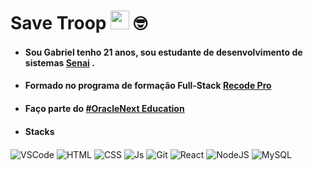# Save Troop <img src="https://media.giphy.com/media/hvRJCLFzcasrR4ia7z/giphy.gif" width="30"> 🤓
<html>
  
  <body>
    
 
<ul>
  <li>
      <h4>Sou Gabriel tenho 21 anos, sou estudante de desenvolvimento de sistemas <a href="https://www.senaibahia.com.br/">Senai</a> .</h4> 
  </li>
  <li>  
      <h4>Formado no programa de formação Full-Stack <a href="https://recode.org.br/"> Recode Pro </a></h4>
  </li>
  <li>  
      <h4>Faço parte do <a href= "https://www.oracle.com/br/education/oracle-next-education/" > #OracleNext Education <a/></h4>
  </li>
  <li>
    <h4>Stacks</h4>
  </li>
</ul>

<div>
    <img align="center" alt="VSCode" src="https://img.shields.io/badge/Visual_Studio_Code-0078D4?style=for-the-badge&logo=visual%20studio%20code&logoColor=white">
    <img align="center" alt="HTML" src="https://img.shields.io/badge/HTML5-E34F26?style=for-the-badge&logo=html5&logoColor=white">
    <img align="center" alt="CSS" src="https://img.shields.io/badge/CSS3-1572B6?style=for-the-badge&logo=css3&logoColor=white">
    <img align="center" alt="Js" src="https://img.shields.io/badge/JavaScript-323330?style=for-the-badge&logo=javascript&logoColor=F7DF1E">
    <img align="center" alt="Git" src="https://img.shields.io/badge/GIT-E44C30?style=for-the-badge&logo=git&logoColor=white">
    <img align="center" alt="React" src="https://img.shields.io/badge/React-20232A?style=for-the-badge&logo=react&logoColor=61DAFB">
    <img align="center" alt="NodeJS" src="https://img.shields.io/badge/Node.js-43853D?style=for-the-badge&logo=node.js&logoColor=white">
    <img align="center" alt="MySQL" src="https://img.shields.io/badge/MySQL-00000F?style=for-the-badge&logo=mysql&logoColor=white">
 
</div>
</body>
</html>

